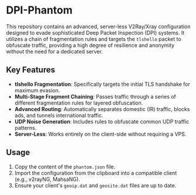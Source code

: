 # DPI-Phantom

This repository contains an advanced, server-less V2Ray/Xray configuration designed to evade sophisticated Deep Packet Inspection (DPI) systems. It utilizes a chain of fragmentation rules and targets the `tlshello` packet to obfuscate traffic, providing a high degree of resilience and anonymity without the need for a dedicated server.

## Key Features

* **tlshello Fragmentation**: Specifically targets the initial TLS handshake for maximum evasion.
* **Multi-Stage Fragment Chaining**: Passes traffic through a series of different fragmentation rules for layered obfuscation.
* **Advanced Routing**: Automatically separates domestic (IR) traffic, blocks ads, and tunnels international traffic.
* **UDP Noise Generation**: Includes rules to obfuscate common UDP traffic patterns.
* **Server-Less**: Works entirely on the client-side without requiring a VPS.

## Usage

1.  Copy the content of the `phantom.json` file.
2.  Import the configuration from the clipboard into a compatible client (e.g., v2rayNG, MahsaNG).
3.  Ensure your client's `geoip.dat` and `geosite.dat` files are up to date.